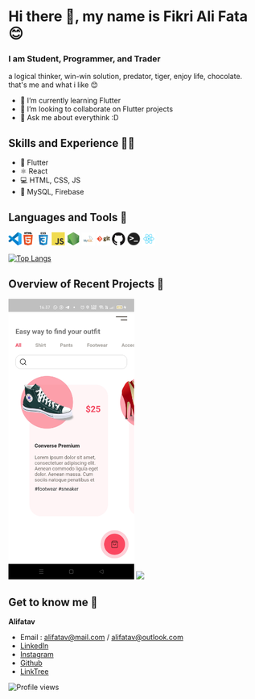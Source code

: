 <!--
**alifatav/alifatav** is a ✨ _special_ ✨ repository because its `README.md` (this file) appears on your GitHub profile.

Here are some ideas to get you started:

- 🔭 I’m currently working on ...
- 🌱 I’m currently learning ...
- 👯 I’m looking to collaborate on ...
- 🤔 I’m looking for help with ...
- 💬 Ask me about ...
- 📫 How to reach me: ...
- 😄 Pronouns: ...
- ⚡ Fun fact: ...
-->

<!-- ![I am Student, Programmer, and Trader](https://media-exp1.licdn.com/dms/image/C5616AQFoehAQKhwP1g/profile-displaybackgroundimage-shrink_200_800/0/1628136991568?e=1637193600&v=beta&t=l0OUyXcNP6D4yFFbtk5TXKeXS8uyp8ujo_GvphNlmAI)
 -->
 
# Hi there 👋, my name is Fikri Ali Fata 😊
### I am Student, Programmer, and Trader
a logical thinker, win-win solution, predator, tiger, enjoy life, chocolate. that's me and what i like 😊

- 🌱 I’m currently learning Flutter 
- 👯 I’m looking to collaborate on Flutter projects 
- 💬 Ask me about everythink :D 

## Skills and Experience 💪🏻
* 📱 Flutter
* ⚛ React
* 💻 HTML, CSS, JS
* 🎃 MySQL, Firebase

## Languages and Tools 🥩

<img align="left" alt="Visual Studio Code" width="26px" src="https://raw.githubusercontent.com/github/explore/80688e429a7d4ef2fca1e82350fe8e3517d3494d/topics/visual-studio-code/visual-studio-code.png" /> <img alt="HTML5" width="26px" src="https://raw.githubusercontent.com/github/explore/80688e429a7d4ef2fca1e82350fe8e3517d3494d/topics/html/html.png" /> <img alt="CSS3" width="26px" src="https://raw.githubusercontent.com/github/explore/80688e429a7d4ef2fca1e82350fe8e3517d3494d/topics/css/css.png" /> <img alt="JavaScript" width="26px" src="https://raw.githubusercontent.com/github/explore/80688e429a7d4ef2fca1e82350fe8e3517d3494d/topics/javascript/javascript.png" /> <img alt="Node.js" width="26px" src="https://raw.githubusercontent.com/github/explore/80688e429a7d4ef2fca1e82350fe8e3517d3494d/topics/nodejs/nodejs.png" /> <img alt="MySQL" width="26px" src="https://raw.githubusercontent.com/github/explore/80688e429a7d4ef2fca1e82350fe8e3517d3494d/topics/mysql/mysql.png" /> <img alt="Git" width="26px" src="https://raw.githubusercontent.com/github/explore/80688e429a7d4ef2fca1e82350fe8e3517d3494d/topics/git/git.png" /> <img alt="GitHub" width="26px" src="https://raw.githubusercontent.com/github/explore/78df643247d429f6cc873026c0622819ad797942/topics/github/github.png" /> <img alt="Terminal" width="26px" src="https://raw.githubusercontent.com/github/explore/80688e429a7d4ef2fca1e82350fe8e3517d3494d/topics/terminal/terminal.png" /> <img alt="React" width="26px" src="https://raw.githubusercontent.com/github/explore/80688e429a7d4ef2fca1e82350fe8e3517d3494d/topics/react/react.png" />

[![Top Langs](https://github-readme-stats.vercel.app/api/top-langs/?username=alifatav)](https://github.com/anuraghazra/github-readme-stats)


## Overview of Recent Projects 💼
[<img src="https://github.com/alifatav/flutter_ui_simple_fashion_shop/blob/main/overview_ss01.jpg?raw=true" width="250px">](https://github.com/alifatav/flutter_ui_simple_fashion_shop)
[<img src="https://github.com/alifatav/flutter_ui_welcome_login_screen/blob/master/assets/overview01.jpg?raw=true" width="250px">](https://github.com/alifatav/flutter_ui_welcome_login_screen)

## Get to know me 👀
**Alifatav**
* Email : alifatav@mail.com / alifatav@outlook.com
* [LinkedIn](https://www.linkedin.com/in/alifatav) 
* [Instagram](https://www.instagram.com/alifatav)
* [Github](https://github.com/alifatav)
* [LinkTree](https://linktr.ee/alifatav)

![Profile views](https://gpvc.arturio.dev/alifatav)  
